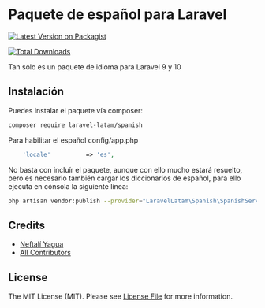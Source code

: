 # Paquete de español para Laravel

[![Latest Version on Packagist](https://img.shields.io/packagist/v/laravel-latam/spanish.svg?style=flat-square)](https://packagist.org/packages/laravel-latam/spanish)

[![Total Downloads](https://img.shields.io/packagist/dt/laravel-latam/spanish.svg?style=flat-square)](https://packagist.org/packages/laravel-latam/spanish)

Tan solo es un paquete de idioma para Laravel 9 y 10

## Instalación

Puedes instalar el paquete vía composer:

```bash
composer require laravel-latam/spanish
```

Para habilitar el español config/app.php

```php
    'locale'          => 'es',
```

No basta con incluír el paquete, aunque con ello mucho
estará resuelto, pero es necesario también cargar
los diccionarios de español, para ello ejecuta en cónsola la siguiente línea:

```bash
php artisan vendor:publish --provider="LaravelLatam\Spanish\SpanishServiceProvider" --tag="spanish"
```

## Credits

- [Neftalí Yagua](https://github.com/NeftaliYagua)
- [All Contributors](../../contributors)

## License

The MIT License (MIT). Please see [License File](LICENSE.md) for more information.
